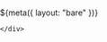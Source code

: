 ${meta({
	layout: "bare"
})}
<!doctype html>
<html xmlns:tpdc="http://www.thepointless.com/ns/tpdc">
<head>
	<title>shooty ship - pumpkin smash - thepointless.com</title>
	<meta http-equiv="Content-Type" content="text/html; charset=UTF-8" />
	<meta http-equiv="X-UA-Compatible" content="IE=EDGE" />
	<meta name='viewport' content='width=device-width, initial-scale=1' />
	<meta name='og:type' content='website' />
	<meta name='og:title' content='Shooty Ship Pumpkin Smash' />
	<meta name='og:description' content='Pew pew pew! Halloween horrors approach! Shoot as many as you can! Pew pew pew!' />
	<meta name='og:image' content='img/icon.png' />
	<meta name='og:url' content='https://www.thepointless.com/apps/shooty-ship-pumpkin-smash/index.html' />
	<link rel='manifest' href='manifest.json' crossorigin="use-credentials" />
	<link rel="icon" type="image/png" href="img/icon.png" />

</head>
<body id="thebody">

<!-- Global site tag (gtag.js) - Google Analytics -->
<script async src="https://www.googletagmanager.com/gtag/js?id=UA-920576-1"></script>
<script>
	window.dataLayer = window.dataLayer || [];
	function gtag(){dataLayer.push(arguments);}
	gtag('js', new Date());
	gtag('config', 'UA-920576-1');
</script>

<div id='notifications' class='notifications'></div>

<div id="content">

<style type='text/css'>
	@import url(css/sheet.css);

	html, body, #content {
		width: 100%;
		height: 100%;
		margin: 0px;
		padding: 0px;
		position: relative;
	}

</style>

<div><ss:game
	name="Shooty Ship Pumpkin Smash"
	enemies="shooty-ship-pumpkin-150x150"
	shrapnel="
		round-red-candy,
		mummy,
		candle,
		square-candy,
	"
></ss:game></div>

<script type='text/javascript' src='js/game.js'></script>
<script type='text/javascript'>
if ('serviceWorker' in navigator) {
	navigator.serviceWorker.register('sw.js?v=${BUILD_ID}');
};
</script>

<!-- Adsense -->
<script async src="https://pagead2.googlesyndication.com/pagead/js/adsbygoogle.js"></script>


	</div>

</body>
</html>
